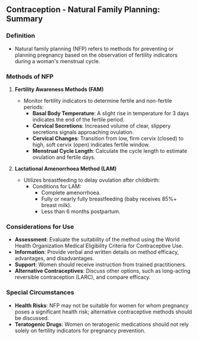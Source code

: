 ## Contraception - Natural Family Planning: Summary

### Definition
- Natural family planning (NFP) refers to methods for preventing or planning pregnancy based on the observation of fertility indicators during a woman's menstrual cycle.

### Methods of NFP
1. **Fertility Awareness Methods (FAM)**
   - Monitor fertility indicators to determine fertile and non-fertile periods:
     - **Basal Body Temperature**: A slight rise in temperature for 3 days indicates the end of the fertile period.
     - **Cervical Secretions**: Increased volume of clear, slippery secretions signals approaching ovulation.
     - **Cervical Changes**: Transition from low, firm cervix (closed) to high, soft cervix (open) indicates fertile window.
     - **Menstrual Cycle Length**: Calculate the cycle length to estimate ovulation and fertile days.

2. **Lactational Amenorrhoea Method (LAM)**
   - Utilizes breastfeeding to delay ovulation after childbirth:
     - Conditions for LAM:
       - Complete amenorrhoea.
       - Fully or nearly fully breastfeeding (baby receives 85%+ breast milk).
       - Less than 6 months postpartum.

### Considerations for Use
- **Assessment**: Evaluate the suitability of the method using the World Health Organization Medical Eligibility Criteria for Contraceptive Use.
- **Information**: Provide verbal and written details on method efficacy, advantages, and disadvantages.
- **Support**: Women should receive instruction from trained practitioners.
- **Alternative Contraceptives**: Discuss other options, such as long-acting reversible contraception (LARC), and compare efficacy.

### Special Circumstances
- **Health Risks**: NFP may not be suitable for women for whom pregnancy poses a significant health risk; alternative contraceptive methods should be discussed.
- **Teratogenic Drugs**: Women on teratogenic medications should not rely solely on fertility indicators for pregnancy prevention.